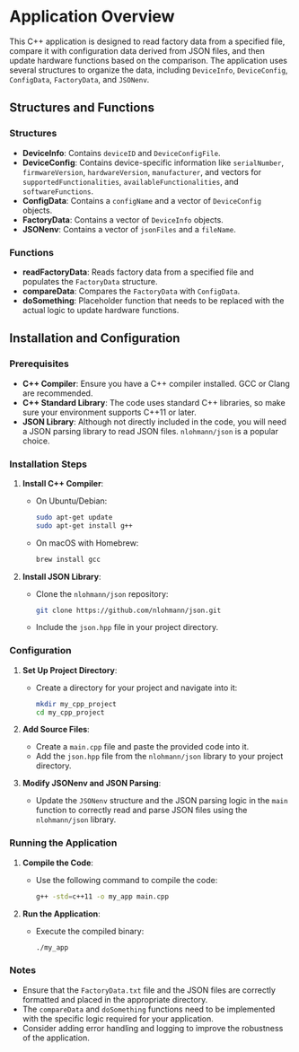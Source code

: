 # Application Overview

This C++ application is designed to read factory data from a specified file, compare it with configuration data derived from JSON files, and then update hardware functions based on the comparison. The application uses several structures to organize the data, including `DeviceInfo`, `DeviceConfig`, `ConfigData`, `FactoryData`, and `JSONenv`.

## Structures and Functions

### Structures

- **DeviceInfo**: Contains `deviceID` and `DeviceConfigFile`.
- **DeviceConfig**: Contains device-specific information like `serialNumber`, `firmwareVersion`, `hardwareVersion`, `manufacturer`, and vectors for `supportedFunctionalities`, `availableFunctionalities`, and `softwareFunctions`.
- **ConfigData**: Contains a `configName` and a vector of `DeviceConfig` objects.
- **FactoryData**: Contains a vector of `DeviceInfo` objects.
- **JSONenv**: Contains a vector of `jsonFiles` and a `fileName`.

### Functions

- **readFactoryData**: Reads factory data from a specified file and populates the `FactoryData` structure.
- **compareData**: Compares the `FactoryData` with `ConfigData`.
- **doSomething**: Placeholder function that needs to be replaced with the actual logic to update hardware functions.

## Installation and Configuration

### Prerequisites

- **C++ Compiler**: Ensure you have a C++ compiler installed. GCC or Clang are recommended.
- **C++ Standard Library**: The code uses standard C++ libraries, so make sure your environment supports C++11 or later.
- **JSON Library**: Although not directly included in the code, you will need a JSON parsing library to read JSON files. `nlohmann/json` is a popular choice.

### Installation Steps

1. **Install C++ Compiler**:
   - On Ubuntu/Debian:
     ```bash
     sudo apt-get update
     sudo apt-get install g++
     ```
   - On macOS with Homebrew:
     ```bash
     brew install gcc
     ```

2. **Install JSON Library**:
   - Clone the `nlohmann/json` repository:
     ```bash
     git clone https://github.com/nlohmann/json.git
     ```
   - Include the `json.hpp` file in your project directory.

### Configuration

1. **Set Up Project Directory**:
   - Create a directory for your project and navigate into it:
     ```bash
     mkdir my_cpp_project
     cd my_cpp_project
     ```

2. **Add Source Files**:
   - Create a `main.cpp` file and paste the provided code into it.
   - Add the `json.hpp` file from the `nlohmann/json` library to your project directory.

3. **Modify JSONenv and JSON Parsing**:
   - Update the `JSONenv` structure and the JSON parsing logic in the `main` function to correctly read and parse JSON files using the `nlohmann/json` library.

### Running the Application

1. **Compile the Code**:
   - Use the following command to compile the code:
     ```bash
     g++ -std=c++11 -o my_app main.cpp
     ```

2. **Run the Application**:
   - Execute the compiled binary:
     ```bash
     ./my_app
     ```

### Notes

- Ensure that the `FactoryData.txt` file and the JSON files are correctly formatted and placed in the appropriate directory.
- The `compareData` and `doSomething` functions need to be implemented with the specific logic required for your application.
- Consider adding error handling and logging to improve the robustness of the application.